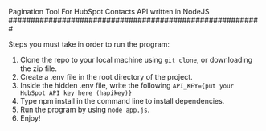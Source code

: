 Pagination Tool For HubSpot Contacts API written in NodeJS
#########################################################

Steps you must take in order to run the program:

1. Clone the repo to your local machine using `git clone`, or downloading the zip file.
2. Create a .env file in the root directory of the project.
3. Inside the hidden .env file, write the following `API_KEY={put your HubSpot API key here (hapikey)}`
4. Type npm install in the command line to install dependencies.
5. Run the program by using `node app.js`.
6. Enjoy!